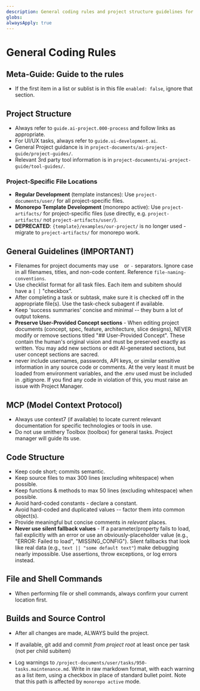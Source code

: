 ```yaml
---
description: General coding rules and project structure guidelines for AI-assisted development
globs: 
alwaysApply: true
---
```


# General Coding Rules

## Meta-Guide: Guide to the rules
- If the first item in a list or sublist is in this file `enabled: false`, ignore that section.

## Project Structure
- Always refer to `guide.ai-project.000-process` and follow links as appropriate.
- For UI/UX tasks, always refer to `guide.ui-development.ai`.
- General Project guidance is in `project-documents/ai-project-guide/project-guides/`.
- Relevant 3rd party tool information is in `project-documents/ai-project-guide/tool-guides/`.

### Project-Specific File Locations
- **Regular Development** (template instances): Use `project-documents/user/` for all project-specific files.
- **Monorepo Template Development** (monorepo active): Use `project-artifacts/` for project-specific files (use directly, e.g. `project-artifacts/` not `project-artifacts/user/`).
- **DEPRECATED**: `{template}/examples/our-project/` is no longer used - migrate to `project-artifacts/` for monorepo work.

## General Guidelines (IMPORTANT)
- Filenames for project documents may use ` ` or `-` separators. Ignore case in all filenames, titles, and non-code content.  Reference `file-naming-conventions`.
- Use checklist format for all task files.  Each item and subitem should have a `[ ]` "checkbox".
- After completing a task or subtask, make sure it is checked off in the appropriate file(s).  Use the task-check subagent if available.
- Keep 'success summaries' concise and minimal -- they burn a lot of output tokens.
- **Preserve User-Provided Concept sections** - When editing project documents (concept, spec, feature, architecture, slice designs), NEVER modify or remove sections titled "## User-Provided Concept". These contain the human's original vision and must be preserved exactly as written. You may add new sections or edit AI-generated sections, but user concept sections are sacred.
- never include usernames, passwords, API keys, or similar sensitive information in any source code or comments.  At the very least it must be loaded from environment variables, and the .env used must be included in .gitignore.  If you find any code in violation of this, you must raise an issue with Project Manager.

## MCP (Model Context Protocol)
- Always use context7 (if available) to locate current relevant documentation for specific technologies or tools in use.
- Do not use smithery Toolbox (toolbox) for general tasks. Project manager will guide its use.

## Code Structure
- Keep code short; commits semantic.
- Keep source files to max 300 lines (excluding whitespace) when possible.
- Keep functions & methods to max 50 lines (excluding whitespace) when possible.
- Avoid hard-coded constants - declare a constant.
- Avoid hard-coded and duplicated values -- factor them into common object(s).
- Provide meaningful but concise comments in _relevant_ places.
- **Never use silent fallback values** - If a parameter/property fails to load, fail explicitly with an error or use an obviously-placeholder value (e.g., "ERROR: Failed to load", "MISSING_CONFIG"). Silent fallbacks that look like real data (e.g., `text || "some default text"`) make debugging nearly impossible. Use assertions, throw exceptions, or log errors instead.

## File and Shell Commands
- When performing file or shell commands, always confirm your current location first.

## Builds and Source Control
- After all changes are made, ALWAYS build the project.
- If available, git add and commit *from project root* at least once per task (not per child subitem)

- Log warnings to `/project-documents/user/tasks/950-tasks.maintenance.md`. Write in raw markdown format, with each warning as a list item, using a checkbox in place of standard bullet point. Note that this path is affected by `monorepo active` mode.
